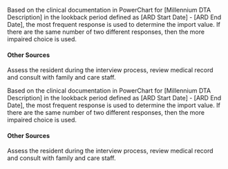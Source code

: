 <!-- C0100 -->
Based on the clinical documentation in PowerChart for [Millennium DTA Description] in the lookback period defined as [ARD Start Date] - [ARD End Date], the most frequent response is used to determine the import value. If there are the same number of two different responses, then the more impaired choice is used.

#### Other Sources
Assess the resident during the interview process, review medical record and consult with family and care staff.
<!-- /C0100 -->

<!-- C0200 -->
Based on the clinical documentation in PowerChart for [Millennium DTA Description] in the lookback period defined as [ARD Start Date] - [ARD End Date], the most frequent response is used to determine the import value. If there are the same number of two different responses, then the more impaired choice is used.

#### Other Sources
Assess the resident during the interview process, review medical record and consult with family and care staff.
<!-- /C0200 -->